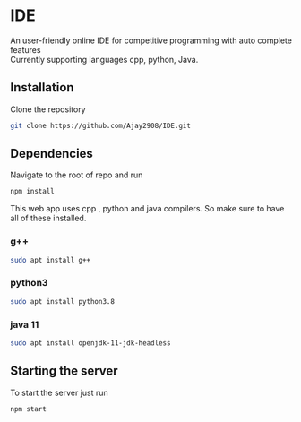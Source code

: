 # IDE

An user-friendly online IDE for competitive programming with auto complete features<br/>
Currently supporting languages cpp, python, Java.<br/>


## Installation

Clone the repository

```bash
git clone https://github.com/Ajay2908/IDE.git
```

## Dependencies

Navigate to the root of repo and run 

```bash
npm install
```
This web app uses cpp , python and java compilers. So make sure to have all of these installed.
### g++
```bash
sudo apt install g++
```
### python3
```bash
sudo apt install python3.8
```
### java 11
```bash
sudo apt install openjdk-11-jdk-headless
```

## Starting the server
To start the server just run
```bash
npm start
```
